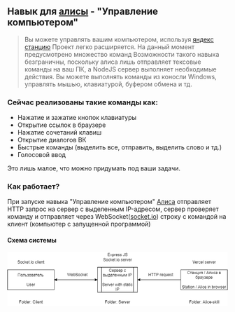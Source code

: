 ## Навык для [алисы](https://yandex.ru/alice) - "Управление компьютером"
> Вы можете управлять вашим компьютером, используя [яндекс станцию](https://yandex.ru/alice/station)
> Проект легко расширяется. На данный момент предусмотрено множество команд
> Возможности такого навыка безграничны, поскольку алиса лишь отправляет тексовые команды на ваш ПК, а NodeJS сервер выполняет необходимые действия. Вы можете выполнять команды из коносли Windows, управлять мышью, клавиатурой, буфером обмена и тд.

### Сейчас реализованы такие команды как:
 - Нажатие и зажатие кнопок клавиатуры
 - Открытие ссылок в браузере
 - Нажатие сочетаний клавиш
 - Открытие диалогов ВК
 - Быстрые команды (выделить все, отправить, выделить слово и тд.)
 - Голосовой ввод

Это лишь малое, что можно придумать под ваши задачи.

### Как работает?

При запуске навыка "Управление компьютером" [Алиса](https://yandex.ru/alice) отправляет HTTP запрос на сервер с выделенным IP-адресом, сервер проверяет команду и отправляет через WebSocket([socket.io](https://socket.io/)) строку с командой на клиент (компьютер с запущенной программой)

#### Схема системы

![схема](scheme.png)